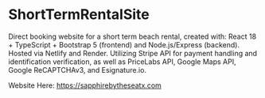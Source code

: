 # ShortTermRentalSite

Direct booking website for a short term beach rental, created with: React 18 + TypeScript + Bootstrap 5 (frontend) and Node.js/Express (backend). Hosted via Netlify and Render. Utilizing Stripe API for payment handling and identification verification, as well as PriceLabs API, Google Maps API, Google ReCAPTCHAv3, and Esignature.io.

Website Here: https://sapphirebytheseatx.com
